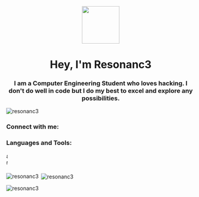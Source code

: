 <!--- Medias/Assets
![giphy](https://github.com/Resonanc3/Resonanc3/assets/79844632/4c30320e-dfd1-400c-8cbc-e3136c7aefd1)
--->

<div id="header" align="center">
  <img src="https://github.com/Resonanc3/Resonanc3/assets/79844632/4c30320e-dfd1-400c-8cbc-e3136c7aefd1" width="100"/>
</div>

<h1 align="center">Hey, I'm Resonanc3</h1>
<h3 align="center">I am a Computer Engineering Student who loves hacking. I don't do well in code but I do my best to excel and explore any possibilities.</h3>

<div align=="center">
  <p align="left"> <img src="https://komarev.com/ghpvc/?username=resonanc3&label=Profile%20views&color=0e75b6&style=flat" alt="resonanc3" /> </p>
</div>

<h3 align="left">Connect with me:</h3>
<p align="left">
</p>

<h3 align="left">Languages and Tools:</h3>
<p align="left"> <a href="https://www.arduino.cc/" target="_blank" rel="noreferrer"> <img src="https://cdn.worldvectorlogo.com/logos/arduino-1.svg" alt="arduino" width="4JUdGzvrMFDWrUUwY3toJATSeNwjn54LkCnKBPRzDuhzi5vSepHfUckJNxRL2gjkNrSqtCoRUrEDAgRwsQvVCjZbRyFTLRNyDmT1a1boZVhttps://raw.githubusercontent.com/devicons/devicon/master/icons/c/c-original.svg" alt="c" width="4JUdGzvrMFDWrUUwY3toJATSeNwjn54LkCnKBPRzDuhzi5vSepHfUckJNxRL2gjkNrSqtCoRUrEDAgRwsQvVCjZbRyFTLRNyDmT1a1boZVhttps://www.vectorlogo.zone/logos/firebase/firebase-icon.svg" alt="firebase" width="4JUdGzvrMFDWrUUwY3toJATSeNwjn54LkCnKBPRzDuhzi5vSepHfUckJNxRL2gjkNrSqtCoRUrEDAgRwsQvVCjZbRyFTLRNyDmT1a1boZVvectorlogo.zone/logos/flutterio/flutterio-icon.svg" alt="flutter" width="4JUdGzvrMFDWrUUwY3toJATSeNwjn54LkCnKBPRzDuhzi5vSepHfUckJNxRL2gjkNrSqtCoRUrEDAgRwsQvVCjZbRyFTLRNyDmT1a1boZVwww.vectorlogo.zone/logos/git-scm/git-scm-icon.svg" alt="git" width="4JUdGzvrMFDWrUUwY3toJATSeNwjn54LkCnKBPRzDuhzi5vSepHfUckJNxRL2gjkNrSqtCoRUrEDAgRwsQvVCjZbRyFTLRNyDmT1a1boZVraw.githubusercontent.com/devicons/devicon/master/icons/java/java-original.svg" alt="java" width="4JUdGzvrMFDWrUUwY3toJATSeNwjn54LkCnKBPRzDuhzi5vSepHfUckJNxRL2gjkNrSqtCoRUrEDAgRwsQvVCjZbRyFTLRNyDmT1a1boZVraw.githubusercontent.com/devicons/devicon/master/icons/linux/linux-original.svg" alt="linux" width="4JUdGzvrMFDWrUUwY3toJATSeNwjn54LkCnKBPRzDuhzi5vSepHfUckJNxRL2gjkNrSqtCoRUrEDAgRwsQvVCjZbRyFTLRNyDmT1a1boZVraw.githubusercontent.com/devicons/devicon/master/icons/python/python-original.svg" alt="python" width="40" height="40"/> </a> </p>

<p><img align="left" src="https://github-readme-stats.vercel.app/api/top-langs?username=resonanc3&show_icons=true&locale=en&layout=compact" alt="resonanc3" /></p>

<p>&nbsp;<img align="center" src="https://github-readme-stats.vercel.app/api?username=resonanc3&show_icons=true&locale=en" alt="resonanc3" /></p>

<p><img align="center" src="https://github-readme-streak-stats.herokuapp.com/?user=resonanc3&" alt="resonanc3" /></p>
